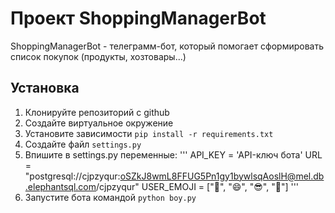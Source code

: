 # Проект ShoppingManagerBot

ShoppingManagerBot - телеграмм-бот, который помогает сформировать список покупок (продукты, хозтовары...)

## Установка

1. Клонируйте репозиторий с github
2. Создайте виртуальное окружение
3. Установите зависимости `pip install -r requirements.txt`
4. Создайте файл `settings.py`
5. Впишите в settings.py переменные:
'''
API_KEY = 'API-ключ бота'
URL = "postgresql://cjpzyqur:oSZkJ8wmL8FFUG5Pn1gy1bywlsqAoslH@mel.db.elephantsql.com/cjpzyqur"
USER_EMOJI = [":shit:", ":smile:", ":sunglasses:", ":eyes:"]
'''
6. Запустите бота командой `python boy.py`